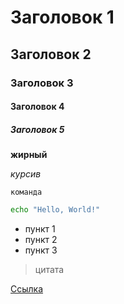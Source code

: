 # Заголовок 1

## Заголовок 2

### Заголовок 3

#### Заголовок 4

##### Заголовок 5

**жирный**

_курсив_

`команда`

```bash
echo "Hello, World!"
```

- пункт 1
- пункт 2
- пункт 3


> цитата

[Ссылка](https://example.com)


